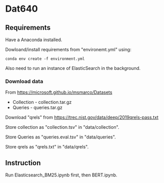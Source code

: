 # Dat640

## Requirements
Have a Anaconda installed.

Dowloand/install requirements from "environemt.yml" using:
```
conda env create -f environment.yml
```

Also need to run an instance of ElasticSearch in the background.


### Download data 
From https://microsoft.github.io/msmarco/Datasets
* Collection - collection.tar.gz
* Queries - queries.tar.gz
 
Download "qrels" from https://trec.nist.gov/data/deep/2019qrels-pass.txt

Store collection as "collection.tsv" in "data/collection".

Store Queries as "queries.eval.tsv" in "data/queries".

Store qrels as "qrels.txt" in "data/qrels".

## Instruction

Run Elasticsearch_BM25.ipynb first,
then BERT.ipynb.

